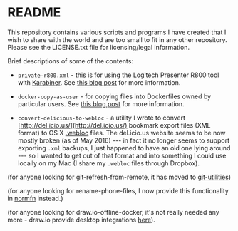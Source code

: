 # README

This repository contains various scripts and programs I have created that I
wish to share with the world and are too small to fit in any other repository.
Please see the LICENSE.txt file for licensing/legal information.

Brief descriptions of some of the contents:

* `private-r800.xml` - this is for using the Logitech Presenter R800 tool with
  [Karabiner](https://pqrs.org/osx/karabiner/). See [this blog
  post](http://www.andrewferrier.com/blog/2015/09/16/getting-logitech-presenter-r800-working-with-quicktime-player-on-mac/)
  for more information.

* `docker-copy-as-user` - for copying files into Dockerfiles owned by
  particular users. See [this blog
  post](http://www.andrewferrier.com/blog/2015/09/18/working-around-docker-copy-as-root/) for more
  information.

* `convert-delicious-to-webloc` - a utility I wrote to convert
  [http://del.icio.us/](http://del.icio.us/) bookmark export files (XML
  format) to OS X
  [.webloc](http://stackoverflow.com/questions/146575/crafting-webloc-file)
  files. The del.icio.us website seems to be now mostly broken (as of May
  2016) --- in fact it no longer seems to support exporting `.xml` backups, I
  just happened to have an old one lying around --- so I wanted to get out of
  that format and into something I could use locally on my Mac (I share my
  `.webloc` files through Dropbox).

(for anyone looking for git-refresh-from-remote, it has moved to
[git-utilities](https://github.com/andrewferrier/git-utilities))

(for anyone looking for rename-phone-files, I now provide this functionality in
[normfn](https://github.com/andrewferrier/normfn) instead.)

(for anyone looking for draw.io-offline-docker, it's not really needed any
more - draw.io provide desktop integrations
[here](https://about.draw.io/integrations/#integrations_offline)).
